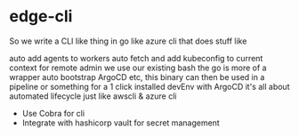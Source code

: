 # edge-cli


So we write a CLI like thing in go like azure cli that does stuff like

auto add agents to workers
auto fetch and add kubeconfig to current context for remote admin
we use our existing bash the go is more of a wrapper
auto bootstrap ArgoCD etc, this binary can then be used in a pipeline or something for a 1 click installed devEnv with ArgoCD
it's all about automated lifecycle just like awscli & azure cli

- Use Cobra for cli
- Integrate with hashicorp vault for secret management

